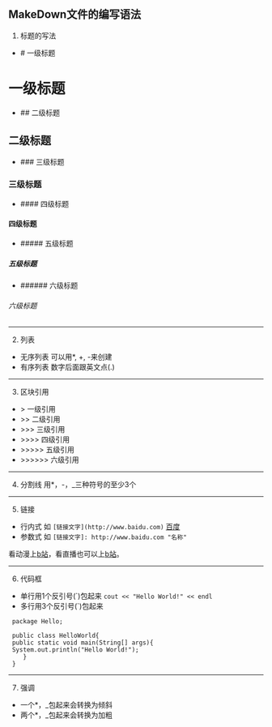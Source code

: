 ## MakeDown文件的编写语法


1. 标题的写法
  * \#  一级标题
# 一级标题
  * \#\#  二级标题
## 二级标题
  * \#\#\#  三级标题
### 三级标题
  * \#\#\#\#  四级标题
#### 四级标题
  * \#\#\#\#\#  五级标题
##### 五级标题
  * \#\#\#\#\#\#  六级标题
###### 六级标题

***

2. 列表
  * 无序列表  可以用\*, \+, \-来创建
  * 有序列表  数字后面跟英文点(\.)

***

3. 区块引用
  * \>  一级引用
  * \>\>  二级引用
  * \>\>\>  三级引用 
  * \>\>\>\>  四级引用
  * \>\>\>\>\>  五级引用
  * \>\>\>\>\>\>  六级引用 

***

4. 分割线
  用\*，\-，\_三种符号的至少3个

***

5. 链接
  * 行内式  如 ` [链接文字](http://www.baidu.com) `
  [百度](http://www.baidu.com)
  * 参数式  如 `[链接文字]: http://www.baidu.com "名称"`
  
[b站]: http://www.bilibili.com "网站"
  看动漫上[b站]，看直播也可以上[b站]。

*** 

6. 代码框
  * 单行用1个反引号(\`)包起来
  ` cout << "Hello World!" << endl `
  * 多行用3个反引号(\`)包起来
  ```
   package Hello;

   public class HelloWorld{
   public static void main(String[] args){
   System.out.println("Hello World!");
      }
   } 
  ```

*** 

7. 强调
  * 一个\*，\_包起来会转换为倾斜
  * 两个\*，\_包起来会转换为加粗


  
